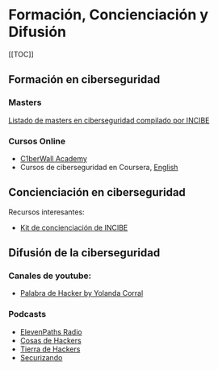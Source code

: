 # Formación, Concienciación y Difusión

[[TOC]]

## Formación en ciberseguridad

### Masters
[Listado de masters en ciberseguridad compilado por INCIBE](https://www.incibe.es/sites/default/files/paginas/talento/catalogos-formacion/catalogo-masteres-ciberseguridad-feb2019.pdf)

### Cursos Online
- [C1berWall Academy](https://www.ecteg.eu/c1b3rwall-academy-es/)
- Cursos de ciberseguridad en Coursera, [English](https://www.coursera.org/courses?query=cybersecurity)



## Concienciación en ciberseguridad

Recursos interesantes:
- [Kit de concienciación de INCIBE](https://www.incibe.es/protege-tu-empresa/kit-concienciacion)


## Difusión de la ciberseguridad

### Canales de youtube:
- [Palabra de Hacker by Yolanda Corral](https://www.youtube.com/c/Palabradehacker-ciberseguridad?sub_confirmation=1)


### Podcasts
- [ElevenPaths Radio](https://www.ivoox.com/podcast-elevenpathsradio_sq_f1715143_1.html)
- [Cosas de Hackers](https://www.ivoox.com/podcast-cosas-hackers_sq_f1876480_1.html)
- [Tierra de Hackers](https://es.ivoox.com/es/podcast-tierra-hackers_sq_f1891863_1.html)
- [Securizando](https://securizando.com/category/podcast/)


